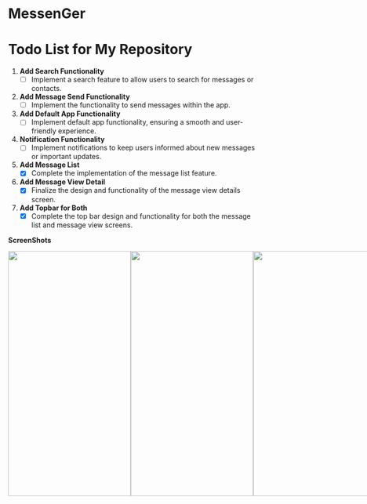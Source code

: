 # MessenGer
 
# Todo List for My Repository

1. **Add Search Functionality**
    - [ ] Implement a search feature to allow users to search for messages or contacts.

2. **Add Message Send Functionality**
    - [ ] Implement the functionality to send messages within the app.

3. **Add Default App Functionality**
    - [ ] Implement default app functionality, ensuring a smooth and user-friendly experience.

4. **Notification Functionality**
    - [ ] Implement notifications to keep users informed about new messages or important updates.

5. **Add Message List**
    - [X] Complete the implementation of the message list feature.

6. **Add Message View Detail**
    - [X] Finalize the design and functionality of the message view details screen.

7. **Add Topbar for Both**
    - [X] Complete the top bar design and functionality for both the message list and message view screens.

**ScreenShots**
<div style="display: flex; justify-content: space-between;">
    <img src="https://github.com/one-mb-rai/MessenGer/assets/16004196/09918bfc-6ae7-4ccc-840e-7819234a5ed9" width="250" height="500">
    <img src="https://github.com/one-mb-rai/MessenGer/assets/16004196/14052597-ded4-44d6-a153-fed96557e177" width="250" height="500">
    <img src="https://github.com/one-mb-rai/MessenGer/assets/16004196/8fc18700-74ee-4a65-b393-2c780e3c4ece" width="250" height="500">
</div>

